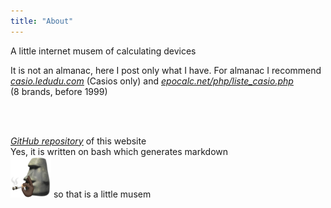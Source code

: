 ```yaml
---
title: "About"
---
```


A little internet musem of calculating devices

<div>It is not an almanac, here I post only what I have. For almanac I recommend <i><u><a href="https://casio.ledudu.com/pockets.asp?menu=1&lg=eng" target="_blank">casio.ledudu.com</a></u></i> (Casios only) and <i><u><a href="http://www.epocalc.net/php/liste_casio.php" target="_blank">epocalc.net/php/liste_casio.php</a></u></i></div> (8 brands, before 1999)

<br/><br/>

<div><i><u><a href="https://github.com/light-and-ray/ProstoCalculatorsCollection" target="_blank">GitHub repository</a></u></i> of this website<br/>
Yes, it is written on bash which generates markdown<br/>
<img src="img/sticker_stone_is_smoking.webp" height=65> so that is a little musem</div>

